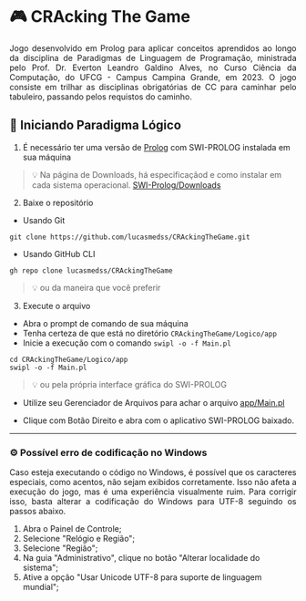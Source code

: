 # 🎮 CRAcking The Game

<p align="justify">
  Jogo desenvolvido em Prolog para aplicar conceitos aprendidos ao longo da disciplina de Paradigmas de Linguagem de Programação, ministrada pelo Prof. Dr. Everton Leandro Galdino Alves, no Curso Ciência da Computação, do UFCG - Campus Campina Grande, em 2023. O jogo consiste em trilhar as disciplinas obrigatórias de CC para caminhar pelo tabuleiro, passando pelos requistos do caminho.
</p>

## 🚀 Iniciando Paradigma Lógico
1. É necessário ter uma versão de [Prolog](https://www.swi-prolog.org/ "Página inicial de Prolog") com SWI-PROLOG instalada em sua máquina
  > 💡 Na página de Downloads, há especificaçãod e como instalar em cada sistema  operacional. [SWI-Prolog/Downloads](https://www.swi-prolog.org/Download.html "Página inicial do instalador")

2. Baixe o repositório
 - Usando Git
  ```
  git clone https://github.com/lucasmedss/CRAckingTheGame.git
  ```
  - Usando GitHub CLI
  ```
  gh repo clone lucasmedss/CRAckingTheGame
  ```
  > 💡 ou da maneira que você preferir

3. Execute o arquivo 
  - Abra o prompt de comando de sua máquina
  - Tenha certeza de que está no diretório `CRAckingTheGame/Logico/app`
  - Inicie a execução com o comando `swipl -o -f Main.pl`
  ```
  cd CRAckingTheGame/Logico/app
  swipl -o -f Main.pl
  ```
  > 💡 ou pela própria interface gráfica do SWI-PROLOG
  - Utilize seu Gerenciador de Arquivos para achar o arquivo [app/Main.pl](./app/Main.pl)

  - Clique com Botão Direito e abra com o aplicativo SWI-PROLOG baixado.

---

### ⚙️ Possível erro de codificação no Windows
<p align="justify">
  Caso esteja executando o código no Windows, é possível que os caracteres especiais, como acentos, não sejam exibidos corretamente. Isso não afeta a execução do jogo, mas é uma experiência visualmente ruim. Para corrigir isso, basta alterar a codificação do Windows para UTF-8 seguindo os passos abaixo.
</p>

1. Abra o Painel de Controle;
2. Selecione "Relógio e Região";
3. Selecione "Região";
4. Na guia "Administrativo", clique no botão "Alterar localidade do sistema";
5. Ative a opção "Usar Unicode UTF-8 para suporte de linguagem mundial";
